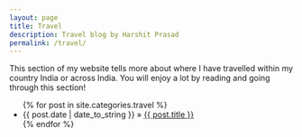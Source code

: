 ```yaml
---
layout: page
title: Travel
description: Travel blog by Harshit Prasad
permalink: /travel/
---
```


This section of my website tells more about where I have travelled within my country India or across India. You will enjoy a lot by reading and going through this section!  

<ul>
  {% for post in site.categories.travel %}
    <li>
        <span>{{ post.date | date_to_string }}</span> » <a href="{{ post.url }}" title="{{ post.title }}">{{ post.title }}</a>
    </li>
  {% endfor %}
</ul>
